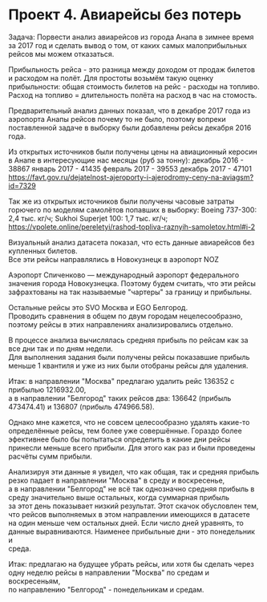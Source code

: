 ﻿# Проект 4. Авиарейсы без потерь

Задача:
Порвести анализ авиарейсов из города Анапа в зимнее время за 2017 год и сделать вывод о 
том, от каких самых малоприбыльных рейсов мы можем отказаться.

Прибыльность рейса - это разница между доходом от продаж билетов и расходом на полёт.
Для простоты возьмём такую оценку прибыльности: общая стоимость билетов на рейс - расходы на топливо.
Расход на топливо = длительность полёта на расход в час на стомость.

Предварительный анализ данных показал, что в декабре 2017 года из аэропорта Анапы рейсов почему то не было, 
поэтому вопреки поставленной задаче в выборку были добавлены рейсы декабря 2016 года.

Из открытых источников были получены цены на авиационный керосин в Анапе в интересующие нас месяцы (руб за тонну):
декабрь 2016 - 38867
январь 2017 - 41435
февраль 2017 - 39553
декабрь 2017 - 47101   
https://favt.gov.ru/dejatelnost-ajeroporty-i-ajerodromy-ceny-na-aviagsm?id=7329

Так же из открытых источников были получены часовые затраты горючего по моделям самолётов попавших в выборку:
Boeing 737-300: 2,4 тыс. кг/ч;
Sukhoi Superjet 100: 1,7 тыс. кг/ч;   
https://vpolete.online/pereletyi/rashod-topliva-raznyih-samoletov.html#i-2


Визуальный анализ датасета показал, что есть данные авиарейсов без купленных билетов.   
Все эти рейсы направлялись в Новокузнецк в аэропорт NOZ

Аэропорт Спиченково — международный аэропорт федерального значения города Новокузнецка.
Поэтому будем считать, что эти рейсы зафрахтованы на так называемые "чартеры" за границу и прибыльны.

Остальные рейсы это SVO Москва и EGO Белгород.    
Проводить сравнения в общем по двум городам нецелесообразно, поэтому рейсы в этих направлениях анализировались отдельно.

В процессе анализа вычислялась средняя прибыль по рейсам как за все дни так и по дням недели.   
Для выполнения задания были получены рейсы показавшие прибыль меньше 1 квантиля и уже из них были отобраны рейсы для удаления.

Итак: в направлении "Москва" предлагаю удалить рейс 136352 с прибылью 1216932.00,   
а в направлении "Белгород" таких рейсов два: 136642 (прибыль 473474.41) и 136807 (прибыль 474966.58).




Однако мне кажется, что не совсем целесообразно удалять какие-то определённые рейсы, тем более уже совершённые.
Гораздо более эфективнее было бы попытаться определить в какие дни рейсы принесли меньше всего прибыли.
Для этого как раз и были проведены расчёты сумм прибыли.

Анализируя эти данные я увидел, что как общая, так и средняя прибыль резко падает в направлении "Москва" в среду и воскресенье,   
а в направлении "Белгород" не всё так однозначно средняя прибыль в среду значительно выше остальных, когда суммарная прибыль    
за этот день показывает низкий результат. Этот скачок обусловлен тем, что рейсов выполняемых в этом направлении имеющихся в датасете   
на один меньше чем остальных дней. Если число дней уравнять, то данные выравниваются. Наименее прибыльные дни - это понедельник и    
среда.

Итак: предлагаю на будущее убрать рейсы, или хотя бы сделать через одну неделю рейсы в направлении "Москва" по средам и воскресеньям,   
по направлению "Белгород" - понедельникам и средам.
